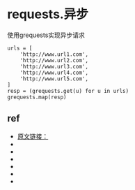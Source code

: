 # requests.异步

使用grequests实现异步请求

    urls = [
        'http://www.url1.com',
        'http://www.url2.com',
        'http://www.url3.com',
        'http://www.url4.com',
        'http://www.url5.com',
    ]
    resp = (grequests.get(u) for u in urls)
    grequests.map(resp)



## ref
* [原文链接：](https://blog.csdn.net/weixin_48500307/article/details/108451415)
* []()
* []()
* []()
* []()
* []()
* []()

